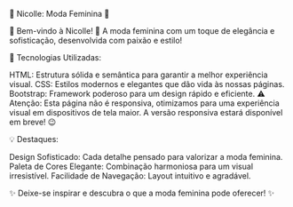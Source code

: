 🌸 Nicolle: Moda Feminina 🌸

👗 Bem-vindo à Nicolle! 👗
A moda feminina com um toque de elegância e sofisticação, desenvolvida com paixão e estilo!

🎨 Tecnologias Utilizadas:

HTML: Estrutura sólida e semântica para garantir a melhor experiência visual.
CSS: Estilos modernos e elegantes que dão vida às nossas páginas.
Bootstrap: Framework poderoso para um design rápido e eficiente.
⚠️ Atenção: Esta página não é responsiva, otimizamos para uma experiência visual em dispositivos de tela maior. A versão responsiva estará disponível em breve! 😉

💡 Destaques:

Design Sofisticado: Cada detalhe pensado para valorizar a moda feminina.
Paleta de Cores Elegante: Combinação harmoniosa para um visual irresistível.
Facilidade de Navegação: Layout intuitivo e agradável.

✨ Deixe-se inspirar e descubra o que a moda feminina pode oferecer! ✨
